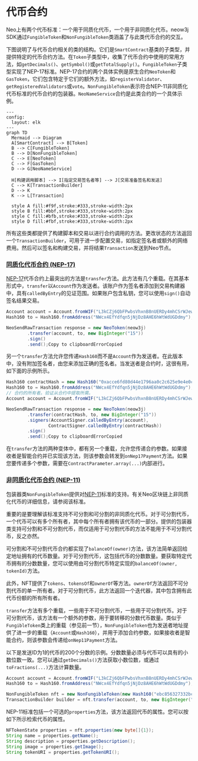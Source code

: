 # 代币合约

Neo上有两个代币标准：一个用于同质化代币，一个用于非同质化代币。neow3j SDK通过`FungibleToken`和`NonFungibleToken`类涵盖了与此类代币合约的交互。

下图说明了与代币合约相关的类的结构。它们是`SmartContract`基类的子类型，并提供特定的代币合约方法。在`Token`子类型中，收集了代币合约中使用的常用方法，如`getDecimals()`、`getSymbol()`或`getTotalSupply()`。`FungibleToken`子类型实现了NEP-17标准。NEP-17合约的两个具体实例是原生合约`NeoToken`和`GasToken`，它们包含特定于它们的额外方法，如`registerValidator`、`getRegisteredValidators`或`vote`。`NonFungibleToken`表示符合NEP-11非同质化代币标准的代币合约的包装器。`NeoNameService`合约是此类合约的一个具体示例。

```mermaid
---
config:
  layout: elk
---
graph TD
  Mermaid --> Diagram
  A[SmartContract] --> B[Token]   
  B --> C[FungibleToken]
  B --> D[NonFungibleToken]
  C --> E[NeoToken]
  C --> F[GasToken]
  D --> G[NeoNameService]
    
  H[构建调用脚本] --> I[指定交易签名者等] --> J[交易准备签名和发送]
  C --> K[TransactionBuilder]
  D --> K
  K --> L[Transaction]
    
  style A fill:#f9f,stroke:#333,stroke-width:2px
  style B fill:#bbf,stroke:#333,stroke-width:2px
  style C fill:#bfb,stroke:#333,stroke-width:2px
  style D fill:#fbf,stroke:#333,stroke-width:2px

```

所有这些类都提供了构建脚本和交易以进行合约调用的方法。更改状态的方法返回一个`TransactionBuilder`，可用于进一步配置交易，如指定签名者或额外的网络费用。然后可以签名和构建交易，并将结果`Transaction`发送到Neo节点。

### [同质化代币合约 (NEP-17)](https://neow3j.io/#/neo-n3/dapp_development/token_contracts?id=fungible-token-contracts-nep-17)

[NEP-17](https://github.com/neo-project/proposals/blob/master/nep-17.mediawiki)代币合约上最突出的方法是`transfer`方法。此方法有几个重载。在其基本形式中，`transfer`以`Account`作为发送者。该账户作为签名者添加到交易构建器中，具有`calledByEntry`的见证范围。如果账户包含私钥，您可以使用`sign()`自动签名结果交易。

```java
Account account = Account.fromWIF("L3kCZj6QbFPwbsVhxnB8nUERDy4mhCSrWJew4u5Qh5QmGMfnCTda");
Hash160 to = Hash160.fromAddress("NWcx4EfYdfqn5jNjDz8AHE6hWtWdUGDdmy");

NeoSendRawTransaction response = new NeoToken(neow3j)
        .transfer(account, to, new BigInteger("15"))
        .sign()
        .send();Copy to clipboardErrorCopied
```

另一个`transfer`方法允许您传递`Hash160`而不是`Account`作为发送者。在此版本中，没有附加签名者，由您来添加正确的签名者。当发送者是合约时，这很有用，如下面的示例所示。

```java
Hash160 contractHash = new Hash160("0xacce6fd80d44e1796aa0c2c625e9e4e0ce39efc0");
Hash160 to = Hash160.fromAddress("NWcx4EfYdfqn5jNjDz8AHE6hWtWdUGDdmy");
// 合约的所有者。验证从合约中提取所需。
Account account = Account.fromWIF("L3kCZj6QbFPwbsVhxnB8nUERDy4mhCSrWJew4u5Qh5QmGMfnCTda");

NeoSendRawTransaction response = new NeoToken(neow3j)
        .transfer(contractHash, to, new BigInteger("15"))
        .signers(AccountSigner.calledByEntry(account),
                ContractSigner.calledByEntry(contractHash))
        .sign()
        .send();Copy to clipboardErrorCopied
```

在`transfer`方法的两种变体中，都有另一个重载，允许您传递合约参数。如果接收者是智能合约并已实现该方法，则该参数会转发到`onNep17Payment`方法。如果您要传递多个参数，需要在`ContractParameter.array(...)`内部进行。

### [非同质化代币合约 (NEP-11)](https://neow3j.io/#/neo-n3/dapp_development/token_contracts?id=non-fungible-token-contracts-nep-11)

包装器类`NonFungibleToken`提供对[NEP-11](https://github.com/neo-project/proposals/blob/master/nep-11.mediawiki)标准的支持。有关Neo区块链上非同质化代币的详细信息，请参阅该标准。

重要的是要理解该标准支持不可分割和可分割的非同质化代币。对于可分割代币，一个代币可以有多个所有者，其中每个所有者拥有该代币的一部分。提供的包装器类支持可分割和不可分割代币，而仅适用于可分割代币的方法不能用于不可分割代币，反之亦然。

可分割和不可分割代币合约都实现了`balanceOf(owner)`方法，该方法简单返回给定地址拥有的代币数量。对于可分割代币，这包括代币的分数数量。要获取特定代币拥有的分数数量，您可以使用由可分割代币特定实现的`balanceOf(owner, tokenId)`方法。

此外，NFT提供了`tokens`、`tokensOf`和`ownerOf`等方法。`ownerOf`方法返回不可分割代币的单一所有者。对于可分割代币，此方法返回一个迭代器，其中包含拥有此代币份额的所有所有者。

`transfer`方法有多个重载，一些用于不可分割代币，一些用于可分割代币。对于可分割代币，该方法有一个额外的参数，用于要转移的分数代币数量。类似于`FungibleToken`类上的重载（参见前一节），`NonFungibleToken`也为发送者地址提供了进一步的重载（`Account`或`Hash160`），并用于添加合约参数，如果接收者是智能合约，则该参数会传递给`onNep11Payment`方法。

以下是发送ID为1的代币的200个分数的示例。分数数量必须与代币可以具有的小数位数一致。您可以通过`getDecimals()`方法获取小数位数，或通过`toFractions(...)`方法计算数量。

```java
Account account = Account.fromWIF("L3kCZj6QbFPwbsVhxnB8nUERDy4mhCSrWJew4u5Qh5QmGMfnCTda");
Hash160 to = Hash160.fromAddress("NWcx4EfYdfqn5jNjDz8AHE6hWtWdUGDdmy");

NonFungibleToken nft = new NonFungibleToken(new Hash160("ebc856327332bcffb7587a28ef8d144df6be8537"), neow3j);
TransactionBuilder builder = nft.transfer(account, to, new BigInteger("200"), new byte[]{1});Copy to clipboardErrorCopied
```

NEP-11标准包括一个可选的`properties`方法，该方法返回代币的属性。您可以按如下所示检索代币的属性。

```java
NFTokenState properties = nft.properties(new byte[]{1});
String name = properties.getName();
String description = properties.getDescription();
String image = properties.getImage();
String tokenURI = properties.getTokenURI();
```
